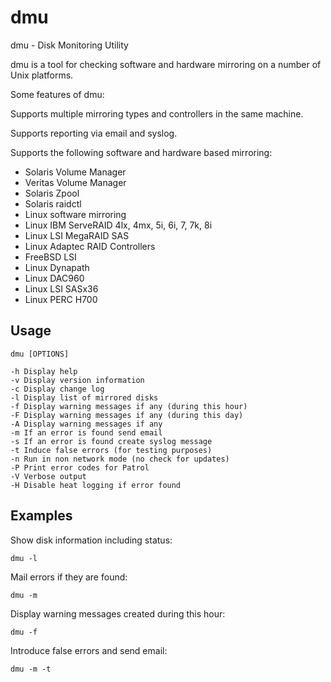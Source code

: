 dmu
===

dmu - Disk Monitoring Utility

dmu is a tool for checking software and hardware mirroring on a number
of Unix platforms.

Some features of dmu:

Supports multiple mirroring types and controllers in the same machine.

Supports reporting via email and syslog.

Supports the following software and hardware based mirroring:

* Solaris Volume Manager
* Veritas Volume Manager
* Solaris Zpool
* Solaris raidctl
* Linux software mirroring
* Linux IBM ServeRAID 4lx, 4mx, 5i, 6i, 7, 7k, 8i
* Linux LSI MegaRAID SAS
* Linux Adaptec RAID Controllers
* FreeBSD LSI
* Linux Dynapath
* Linux DAC960
* Linux LSI SASx36
* Linux PERC H700

Usage
-----

	dmu [OPTIONS]

	-h Display help
	-v Display version information
	-c Display change log
	-l Display list of mirrored disks
	-f Display warning messages if any (during this hour)
	-F Display warning messages if any (during this day)
	-A Display warning messages if any
	-m If an error is found send email
	-s If an error is found create syslog message
	-t Induce false errors (for testing purposes)
	-n Run in non network mode (no check for updates)
	-P Print error codes for Patrol
	-V Verbose output
	-H Disable heat logging if error found

Examples
--------

Show disk information including status:

	dmu -l

Mail errors if they are found:

	dmu -m

Display warning messages created during this hour:

	dmu -f

Introduce false errors and send email:

	dmu -m -t


